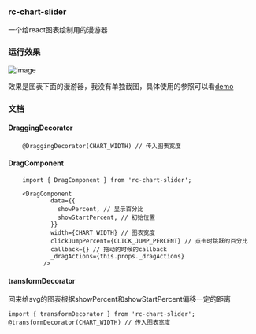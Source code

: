 ### rc-chart-slider
一个给react图表绘制用的漫游器

### 运行效果
![image](https://gw.alipayobjects.com/zos/rmsportal/YixcFSrFjFjYLhVjOHWO.gif)

效果是图表下面的漫游器，我没有单独截图，具体使用的参照可以看[demo](https://github.com/ProtoTeam/time-gantt/tree/master/demo)

### 文档
#### DraggingDecorator
```
    @DraggingDecorator(CHART_WIDTH) // 传入图表宽度
```

#### DragComponent
```
    import { DragComponent } from 'rc-chart-slider';

    <DragComponent
            data={{
              showPercent, // 显示百分比
              showStartPercent, // 初始位置
            }}
            width={CHART_WIDTH} // 图表宽度
            clickJumpPercent={CLICK_JUMP_PERCENT} // 点击时跳跃的百分比
            callback={} // 拖动的时候的callback
            _dragActions={this.props._dragActions}
          />
```

#### transformDecorator
回来给svg的图表根据showPercent和showStartPercent偏移一定的距离
```
import { transformDecorator } from 'rc-chart-slider';
@transformDecorator(CHART_WIDTH) // 传入图表宽度
```